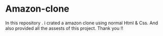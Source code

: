 # Amazon-clone
In this repository . i crated a amazon clone using normal Html & Css.
And also provided all the assests of this project.
Thank you !!
